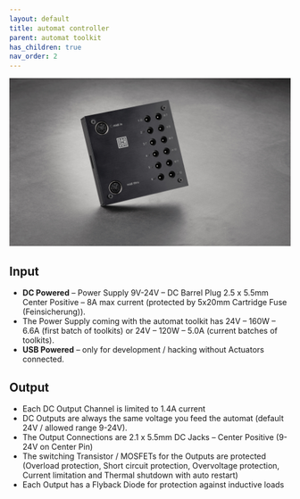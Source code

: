 ```yaml
---
layout: default
title: automat controller
parent: automat toolkit
has_children: true
nav_order: 2
---
```


![automat controller floating](images/dada_automat-top_float.jpg)

## Input
- **DC Powered** – Power Supply 9V-24V – DC Barrel Plug 2.5 x 5.5mm Center Positive – 8A max current (protected by 5x20mm Cartridge Fuse (Feinsicherung)).
- The Power Supply coming with the automat toolkit has 24V – 160W – 6.6A (first batch of toolkits) or 24V – 120W – 5.0A (current batches of toolkits).
- **USB Powered** – only for development / hacking without Actuators connected.


## Output
- Each DC Output Channel is limited to 1.4A current
- DC Outputs are always the same voltage you feed the automat (default 24V / allowed range 9-24V).
- The Output Connections are 2.1 x 5.5mm DC Jacks – Center Positive (9-24V on Center Pin)
- The switching Transistor / MOSFETs for the Outputs are protected (Overload protection, Short circuit protection, Overvoltage protection, Current limitation and Thermal shutdown with auto restart)
- Each Output has a Flyback Diode for protection against inductive loads